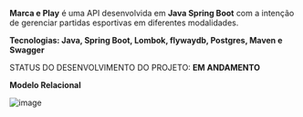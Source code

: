 **Marca e Play** é uma API desenvolvida em **Java Spring Boot** com a intenção de gerenciar partidas esportivas em diferentes modalidades.

**Tecnologias: Java, Spring Boot, Lombok, flywaydb, Postgres, Maven e Swagger**

STATUS DO DESENVOLVIMENTO DO PROJETO: **EM ANDAMENTO**

**Modelo Relacional**

![image](https://github.com/user-attachments/assets/687b4251-8300-4836-af8b-b86024774817)
